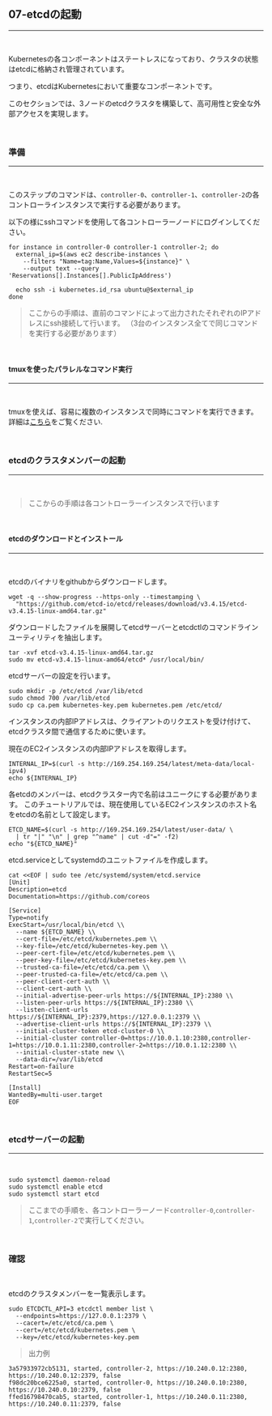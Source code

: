## **07-etcdの起動**
---

<br>

Kubernetesの各コンポーネントはステートレスになっており、クラスタの状態はetcdに格納され管理されています。

つまり、etcdはKubernetesにおいて重要なコンポーネントです。

このセクションでは、3ノードのetcdクラスタを構築して、高可用性と安全な外部アクセスを実現します。

<br>

### **準備**
---

<br>

このステップのコマンドは、`controller-0`、`controller-1`、`controller-2`の各コントローラインスタンスで実行する必要があります。

以下の様にsshコマンドを使用して各コントローラーノードにログインしてください。

```
for instance in controller-0 controller-1 controller-2; do
  external_ip=$(aws ec2 describe-instances \
    --filters "Name=tag:Name,Values=${instance}" \
    --output text --query 'Reservations[].Instances[].PublicIpAddress')

  echo ssh -i kubernetes.id_rsa ubuntu@$external_ip
done
```

> ここからの手順は、直前のコマンドによって出力されたそれぞれのIPアドレスにssh接続して行います。
（3台のインスタンス全てで同じコマンドを実行する必要があります）

<br>

#### **tmuxを使ったパラレルなコマンド実行**
---

<br>

tmuxを使えば、容易に複数のインスタンスで同時にコマンドを実行できます。
詳細は[こちら](https://github.com/kelseyhightower/kubernetes-the-hard-way/blob/master/docs/01-prerequisites.md#running-commands-in-parallel-with-tmux)をご覧ください.

<br>

### **etcdのクラスタメンバーの起動**
---

<br>

> ここからの手順は各コントローラーインスタンスで行います

<br>

#### **etcdのダウンロードとインストール**
---

<br>

etcdのバイナリをgithubからダウンロードします。

```
wget -q --show-progress --https-only --timestamping \
  "https://github.com/etcd-io/etcd/releases/download/v3.4.15/etcd-v3.4.15-linux-amd64.tar.gz"
```

ダウンロードしたファイルを展開してetcdサーバーとetcdctlのコマンドラインユーティリティを抽出します。

```
tar -xvf etcd-v3.4.15-linux-amd64.tar.gz
sudo mv etcd-v3.4.15-linux-amd64/etcd* /usr/local/bin/
```

etcdサーバーの設定を行います。

```
sudo mkdir -p /etc/etcd /var/lib/etcd
sudo chmod 700 /var/lib/etcd
sudo cp ca.pem kubernetes-key.pem kubernetes.pem /etc/etcd/
```

インスタンスの内部IPアドレスは、クライアントのリクエストを受け付けて、etcdクラスタ間で通信するために使います。

現在のEC2インスタンスの内部IPアドレスを取得します。

```
INTERNAL_IP=$(curl -s http://169.254.169.254/latest/meta-data/local-ipv4)
echo ${INTERNAL_IP}
```

各etcdのメンバーは、etcdクラスター内で名前はユニークにする必要があります。
このチュートリアルでは、現在使用しているEC2インスタンスのホスト名をetcdの名前として設定します。

```
ETCD_NAME=$(curl -s http://169.254.169.254/latest/user-data/ \
  | tr "|" "\n" | grep "^name" | cut -d"=" -f2)
echo "${ETCD_NAME}"
```

etcd.serviceとしてsystemdのユニットファイルを作成します。

```
cat <<EOF | sudo tee /etc/systemd/system/etcd.service
[Unit]
Description=etcd
Documentation=https://github.com/coreos

[Service]
Type=notify
ExecStart=/usr/local/bin/etcd \\
  --name ${ETCD_NAME} \\
  --cert-file=/etc/etcd/kubernetes.pem \\
  --key-file=/etc/etcd/kubernetes-key.pem \\
  --peer-cert-file=/etc/etcd/kubernetes.pem \\
  --peer-key-file=/etc/etcd/kubernetes-key.pem \\
  --trusted-ca-file=/etc/etcd/ca.pem \\
  --peer-trusted-ca-file=/etc/etcd/ca.pem \\
  --peer-client-cert-auth \\
  --client-cert-auth \\
  --initial-advertise-peer-urls https://${INTERNAL_IP}:2380 \\
  --listen-peer-urls https://${INTERNAL_IP}:2380 \\
  --listen-client-urls https://${INTERNAL_IP}:2379,https://127.0.0.1:2379 \\
  --advertise-client-urls https://${INTERNAL_IP}:2379 \\
  --initial-cluster-token etcd-cluster-0 \\
  --initial-cluster controller-0=https://10.0.1.10:2380,controller-1=https://10.0.1.11:2380,controller-2=https://10.0.1.12:2380 \\
  --initial-cluster-state new \\
  --data-dir=/var/lib/etcd
Restart=on-failure
RestartSec=5

[Install]
WantedBy=multi-user.target
EOF
```

<br>

### **etcdサーバーの起動**
---

<br>

```
sudo systemctl daemon-reload
sudo systemctl enable etcd
sudo systemctl start etcd
```

> ここまでの手順を、各コントローラーノード`controller-0`,`controller-1`,`controller-2`で実行してください。

<br>

### **確認**

<br>

etcdのクラスタメンバーを一覧表示します。

```
sudo ETCDCTL_API=3 etcdctl member list \
  --endpoints=https://127.0.0.1:2379 \
  --cacert=/etc/etcd/ca.pem \
  --cert=/etc/etcd/kubernetes.pem \
  --key=/etc/etcd/kubernetes-key.pem
```

>出力例

```
3a57933972cb5131, started, controller-2, https://10.240.0.12:2380, https://10.240.0.12:2379, false
f98dc20bce6225a0, started, controller-0, https://10.240.0.10:2380, https://10.240.0.10:2379, false
ffed16798470cab5, started, controller-1, https://10.240.0.11:2380, https://10.240.0.11:2379, false
```
